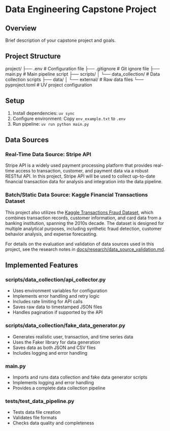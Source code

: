 # Data Engineering Capstone Project

## Overview
Brief description of your capstone project and goals.

## Project Structure
project/
├── .env                          # Configuration file
├── .gitignore                    # Git ignore file
├── main.py                       # Main pipeline script
├── scripts/
│   └── data_collection/         # Data collection scripts
├── data/
│   └── external/                 # Raw data files
└── pyproject.toml               # UV project configuration

## Setup
1. Install dependencies: `uv sync`
2. Configure environment: Copy `env_example.txt` to `.env`
3. Run pipeline: `uv run python main.py`

## Data Sources

### Real-Time Data Source: Stripe API
Stripe API is a widely used payment processing platform that provides real-time access to transaction, customer, and payment data via a robust RESTful API. In this project, Stripe API will be used to collect up-to-date financial transaction data for analysis and integration into the data pipeline.

### Batch/Static Data Source: Kaggle Financial Transactions Dataset
This project also utilizes the [Kaggle Transactions Fraud Dataset](https://www.kaggle.com/datasets/computingvictor/transactions-fraud-datasets), which combines transaction records, customer information, and card data from a banking institution, spanning the 2010s decade. The dataset is designed for multiple analytical purposes, including synthetic fraud detection, customer behavior analysis, and expense forecasting.

For details on the evaluation and validation of data sources used in this project, see the research notes in [docs/research/data_source_validation.md](docs/research/data_source_validation.md).

## Implemented Features

### scripts/data_collection/api_collector.py
- Uses environment variables for configuration
- Implements error handling and retry logic
- Includes rate limiting for API calls
- Saves raw data to timestamped JSON files
- Handles pagination if supported by the API

### scripts/data_collection/fake_data_generator.py
- Generates realistic user, transaction, and time series data
- Uses the Faker library for data generation
- Saves data as both JSON and CSV files
- Includes logging and error handling

### main.py
- Imports and runs data collection and fake data generator scripts
- Implements logging and error handling
- Provides a complete data collection pipeline

### tests/test_data_pipeline.py
- Tests data file creation
- Validates file formats
- Checks data quality and completeness